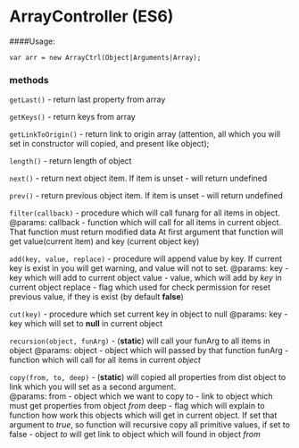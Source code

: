 # ArrayController (ES6)

####Usage:

`var arr = new ArrayCtrl(Object|Arguments|Array);`

### methods

`getLast()` - return last property from array

`getKeys()` - return keys from array

`getLinkToOrigin()` - return link to origin array (attention, all which you will set in constructor will copied, and present like object);

`length()` - return length of object

`next()` - return next object item. If item is unset - will return undefined

`prev()` - return previous object item. If item is unset - will return undefined

`filter(callback)` - procedure which will call funarg for all items in object.
@params: 
callback - function which will call for all items in current object. That function must return modified data
At first argument that function will get value(current item) and key (current object key)

`add(key, value, replace)` - procedure will append value by key. If current key is exist in you will get warning, and value will not to set.
@params:
key - key which will add to current object
value - value, which will add by _key_ in current object
replace - flag which used for check permission for reset previous value, if they is exist (by default **false**)


`cut(key)` - procedure which set current key in object to null
@params: 
key - key which will set to **null** in current object

`recursion(object, funArg)` - (**static**) will call your funArg to all items in object
@params:
object - object which will passed by that function
funArg - function which will call for all items in current _object_

`copy(from, to, deep)` - (**static**) will copied all properties from dist object to link which you will set as a second argument.  
@params: 
from - object which we want to copy
to - link to object which must get properties from object _from_
deep - flag which will explain to function how work this objects which will get in current object. If set that argument to _true_, so function will recursive copy all primitive values, if set to false - object _to_ will get link to object which will found in object _from_
